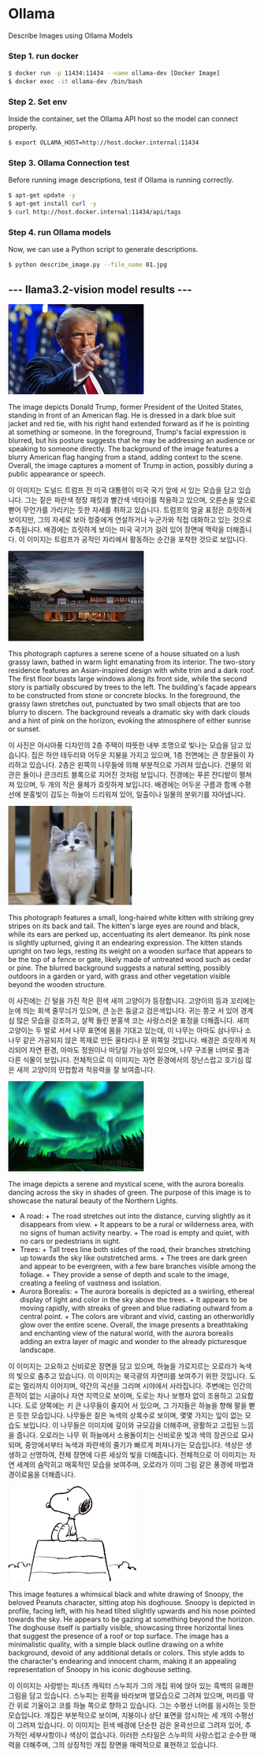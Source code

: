 # Ollama
Describe Images using Ollama Models 

### Step 1. run docker
```bash 
$ docker run -p 11434:11434 --name ollama-dev [Docker Image]
$ docker exec -it ollama-dev /bin/bash
```

### Step 2. Set env 
Inside the container, set the Ollama API host so the model can connect properly.
```bash
$ export OLLAMA_HOST=http://host.docker.internal:11434
```

### Step 3. Ollama Connection test
Before running image descriptions, test if Ollama is running correctly.
```bash
$ apt-get update -y
$ apt-get install curl -y
$ curl http://host.docker.internal:11434/api/tags
```
### Step 4. run Ollama models 
Now, we can use a Python script to generate descriptions.
``` bash
$ python describe_image.py --file_name 01.jpg
```

## --- llama3.2-vision model results ---
![](testfile/01.jpg)

The image depicts Donald Trump, former President of the United States, standing in front of an American flag. He is dressed in a dark blue suit jacket and red tie, with his right hand extended forward as if he is pointing at something or someone.
In the foreground, Trump's facial expression is blurred, but his posture suggests that he may be addressing an audience or speaking to someone directly. The background of the image features a blurry American flag hanging from a stand, adding context to the scene. Overall, the image captures a moment of Trump in action, possibly during a public appearance or speech.

이 이미지는 도널드 트럼프 전 미국 대통령이 미국 국기 앞에 서 있는 모습을 담고 있습니다. 그는 짙은 파란색 정장 재킷과 빨간색 넥타이를 착용하고 있으며, 오른손을 앞으로 뻗어 무언가를 가리키는 듯한 자세를 취하고 있습니다. 트럼프의 얼굴 표정은 흐릿하게 보이지만, 그의 자세로 보아 청중에게 연설하거나 누군가와 직접 대화하고 있는 것으로 추측됩니다. 배경에는 흐릿하게 보이는 미국 국기가 걸려 있어 장면에 맥락을 더해줍니다. 이 이미지는 트럼프가 공적인 자리에서 활동하는 순간을 포착한 것으로 보입니다.

![](testfile/02.jpg)

This photograph captures a serene scene of a house situated on a lush grassy lawn, bathed in warm light emanating from its interior.
The two-story residence features an Asian-inspired design with white trim and a dark roof. The first floor boasts large windows along its front side, while the second story is partially obscured by trees to the left. The building's façade appears to be constructed from stone or concrete blocks.
In the foreground, the grassy lawn stretches out, punctuated by two small objects that are too blurry to discern. The background reveals a dramatic sky with dark clouds and a hint of pink on the horizon, evoking the atmosphere of either sunrise or sunset.

이 사진은 아시아풍 디자인의 2층 주택이 따뜻한 내부 조명으로 빛나는 모습을 담고 있습니다. 집은 하얀 테두리와 어두운 지붕을 가지고 있으며, 1층 전면에는 큰 창문들이 자리하고 있습니다. 2층은 왼쪽의 나무들에 의해 부분적으로 가려져 있습니다. 건물의 외관은 돌이나 콘크리트 블록으로 지어진 것처럼 보입니다. 전경에는 푸른 잔디밭이 펼쳐져 있으며, 두 개의 작은 물체가 흐릿하게 보입니다. 배경에는 어두운 구름과 함께 수평선에 분홍빛이 감도는 하늘이 드리워져 있어, 일출이나 일몰의 분위기를 자아냅니다.

![](testfile/03.jpg)

This photograph features a small, long-haired white kitten with striking grey stripes on its back and tail. The kitten's large eyes are round and black, while its ears are perked up, accentuating its alert demeanor. Its pink nose is slightly upturned, giving it an endearing expression.
The kitten stands upright on two legs, resting its weight on a wooden surface that appears to be the top of a fence or gate, likely made of untreated wood such as cedar or pine. The blurred background suggests a natural setting, possibly outdoors in a garden or yard, with grass and other vegetation visible beyond the wooden structure.

이 사진에는 긴 털을 가진 작은 흰색 새끼 고양이가 등장합니다. 고양이의 등과 꼬리에는 눈에 띄는 회색 줄무늬가 있으며, 큰 눈은 둥글고 검은색입니다. 귀는 쫑긋 서 있어 경계심 많은 모습을 강조하고, 살짝 들린 분홍색 코는 사랑스러운 표정을 더해줍니다.
새끼 고양이는 두 발로 서서 나무 표면에 몸을 기대고 있는데, 이 나무는 아마도 삼나무나 소나무 같은 가공되지 않은 목재로 만든 울타리나 문 위쪽일 것입니다. 배경은 흐릿하게 처리되어 자연 환경, 아마도 정원이나 마당일 가능성이 있으며, 나무 구조물 너머로 풀과 다른 식물이 보입니다.
전체적으로 이 이미지는 자연 환경에서의 장난스럽고 호기심 많은 새끼 고양이의 민첩함과 적응력을 잘 보여줍니다.

![](testfile/04.jpg)

The image depicts a serene and mystical scene, with the aurora borealis dancing across the sky in shades of green. The purpose of this image is to showcase the natural beauty of the Northern Lights.
* A road:
        + The road stretches out into the distance, curving slightly as it disappears from view.
        + It appears to be a rural or wilderness area, with no signs of human activity nearby.
        + The road is empty and quiet, with no cars or pedestrians in sight.
* Trees:
        + Tall trees line both sides of the road, their branches stretching up towards the sky like outstretched arms.
        + The trees are dark green and appear to be evergreen, with a few bare branches visible among the foliage.
        + They provide a sense of depth and scale to the image, creating a feeling of vastness and isolation.
* Aurora Borealis:
        + The aurora borealis is depicted as a swirling, ethereal display of light and color in the sky above the trees.
        + It appears to be moving rapidly, with streaks of green and blue radiating outward from a central point.
        + The colors are vibrant and vivid, casting an otherworldly glow over the entire scene.
Overall, the image presents a breathtaking and enchanting view of the natural world, with the aurora borealis adding an extra layer of magic and wonder to the already picturesque landscape.

이 이미지는 고요하고 신비로운 장면을 담고 있으며, 하늘을 가로지르는 오로라가 녹색의 빛으로 춤추고 있습니다. 이 이미지는 북극광의 자연미를 보여주기 위한 것입니다. 도로는 멀리까지 이어지며, 약간의 곡선을 그리며 시야에서 사라집니다. 주변에는 인간의 흔적이 없는 시골이나 자연 지역으로 보이며, 도로는 차나 보행자 없이 조용하고 고요합니다. 도로 양쪽에는 키 큰 나무들이 줄지어 서 있으며, 그 가지들은 하늘을 향해 팔을 뻗은 듯한 모습입니다. 나무들은 짙은 녹색의 상록수로 보이며, 몇몇 가지는 잎이 없는 모습도 보입니다. 이 나무들은 이미지에 깊이와 규모감을 더해주며, 광활하고 고립된 느낌을 줍니다. 오로라는 나무 위 하늘에서 소용돌이치는 신비로운 빛과 색의 장관으로 묘사되며, 중앙에서부터 녹색과 파란색의 줄기가 빠르게 퍼져나가는 모습입니다. 색상은 생생하고 선명하여, 전체 장면에 다른 세상의 빛을 더해줍니다. 전체적으로 이 이미지는 자연 세계의 숨막히고 매혹적인 모습을 보여주며, 오로라가 이미 그림 같은 풍경에 마법과 경이로움을 더해줍니다.

![](testfile/05.png)

This image features a whimsical black and white drawing of Snoopy, the beloved Peanuts character, sitting atop his doghouse.
Snoopy is depicted in profile, facing left, with his head tilted slightly upwards and his nose pointed towards the sky. He appears to be gazing at something beyond the horizon. The doghouse itself is partially visible, showcasing three horizontal lines that suggest the presence of a roof or top surface.
The image has a minimalistic quality, with a simple black outline drawing on a white background, devoid of any additional details or colors. This style adds to the character's endearing and innocent charm, making it an appealing representation of Snoopy in his iconic doghouse setting.

이 이미지는 사랑받는 피너츠 캐릭터 스누피가 그의 개집 위에 앉아 있는 흑백의 유쾌한 그림을 담고 있습니다. 스누피는 왼쪽을 바라보며 옆모습으로 그려져 있으며, 머리를 약간 위로 기울이고 코를 하늘 쪽으로 향하고 있습니다. 그는 수평선 너머를 응시하는 듯한 모습입니다. 개집은 부분적으로 보이며, 지붕이나 상단 표면을 암시하는 세 개의 수평선이 그려져 있습니다. 이 이미지는 흰색 배경에 단순한 검은 윤곽선으로 그려져 있어, 추가적인 세부사항이나 색상이 없습니다. 이러한 스타일은 스누피의 사랑스럽고 순수한 매력을 더해주며, 그의 상징적인 개집 장면을 매력적으로 표현하고 있습니다.
